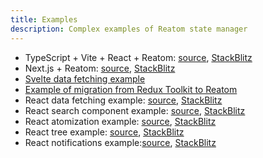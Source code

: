 ```yaml
---
title: Examples
description: Complex examples of Reatom state manager
---
```


- TypeScript + Vite + React + Reatom: [source](https://github.com/artalar/reatom-react-ts), [StackBlitz](https://stackblitz.com/~/github.com/artalar/reatom-react-ts)
- Next.js + Reatom: [source](https://github.com/artalar/reatom-nextjs), [StackBlitz](https://stackblitz.com/~/github.com/artalar/reatom-nextjs)
- [Svelte data fetching example](https://svelte.dev/repl/0613e23e6aa74246afad6d726d6c5a33?version=3.55.0)
- [Example of migration from Redux Toolkit to Reatom](https://github.com/artalar/RTK-entities-basic-example/pull/1)
- React data fetching example: [source](https://github.com/artalar/reatom/tree/v3/examples/react-data-fetching), [StackBlitz](https://stackblitz.com/github/artalar/reatom/tree/v3/examples/react-data-fetching)
- React search component example: [source](https://github.com/artalar/reatom/tree/v3/examples/react-search), [StackBlitz](https://stackblitz.com/github/artalar/reatom/tree/v3/examples/react-search)
- React atomization example: [source](https://github.com/artalar/reatom/tree/v3/examples/react-atomization), [StackBlitz](https://stackblitz.com/github/artalar/reatom/tree/v3/examples/react-atomization)
- React tree example: [source](https://github.com/artalar/reatom/tree/v3/examples/react-tree), [StackBlitz](https://stackblitz.com/github/artalar/reatom/tree/v3/examples/react-tree)
- React notifications example:[source](https://github.com/artalar/reatom/tree/v3/examples/react-notifications), [StackBlitz](https://stackblitz.com/github/artalar/reatom/tree/v3/examples/react-notifications)

